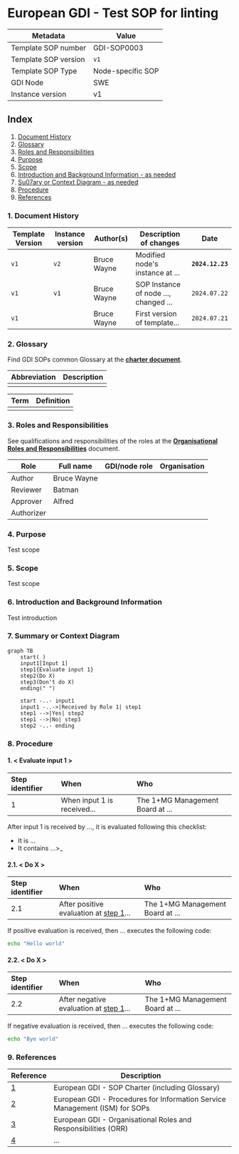 # European GDI - Test SOP for linting

| Metadata          | Value               |
|-------------------|---------------------|
| Template SOP number  | GDI-SOP0003 |
| Template SOP version | ``v1``          |
| Template SOP Type    | Node-specific SOP |
| GDI Node             | SWE |
| Instance version     | v1 |

## Index

1. [Document History](#1-document-history)
2. [Glossary](#2-glossary)
3. [Roles and Responsibilities](#3-roles-and-responsibilities)
4. [Purpose](#4-purpose)
5. [Scope](#5-scope)
6. [Introduction and Background Information - as needed](#6-introduction-and-background-information)
7. [Su07ary or Context Diagram - as needed](#7-su07ary-or-context-diagram)
8. [Procedure](#8-procedure)
9. [References](#9-references)

### 1. Document History

| Template Version | Instance version | Author(s) | Description of changes       | Date       |
|---------|-----------|-----------|------------------------------|------------|
| ``v1`` | ``v2`` | Bruce Wayne | Modified node's instance at ... | **``2024.12.23``** |
| ``v1`` | ``v1`` | Bruce Wayne | SOP Instance of node ..., changed ... | ``2024.07.22`` |
| ``v1`` |  | Bruce Wayne | First version of template... | ``2024.07.21`` |

### 2. Glossary
Find GDI SOPs common Glossary at the [**charter document**](https://github.com/GenomicDataInfrastructure/standard-operating-procedures/blob/main/docs/GDI-SOP_charter.md).

| Abbreviation | Description     |
|---------------|-----------------|
|               |                 |

| Term          | Definition      |
|---------------|-----------------|
|               |                 |

### 3. Roles and Responsibilities
See qualifications and responsibilities of the roles at the [**Organisational Roles and Responsibilities**](https://github.com/GenomicDataInfrastructure/standard-operating-procedures/blob/main/docs/GDI-SOP_organisational-roles-and-responsibilities.md) document.

| Role       | Full name       | GDI/node role   | Organisation |
|------------|-----------------|-----------------|--------------|
| Author     | Bruce Wayne |                 |              |
| Reviewer   | Batman |                 |              |
| Approver   | Alfred |                 |              |
| Authorizer |  |                 |              |

### 4. Purpose
Test scope

### 5. Scope
Test scope 

### 6. Introduction and Background Information
Test introduction

### 7. Summary or Context Diagram
```mermaid
graph TB
    start( )
    input1[Input 1]
    step1{Evaluate input 1}
    step2(Do X)
    step3(Don't do X)
    ending(" ")

    start -..- input1
    input1 -..->|Received by Role 1| step1
    step1 -->|Yes| step2
    step1 -->|No| step3
    step2 -..- ending
```

### 8. Procedure
#### 1. < Evaluate input 1 >
| Step identifier            | When             | Who |
|:------------------|:----|:----|
| 1                     | When input 1 is received... | The 1+MG Management Board at ... |

After input 1 is received by ..., it is evaluated following this checklist:
- It is ...
- It contains ...>_
#### 2.1. < Do X >
| Step identifier            | When             | Who |
|:------------------|:----|:----|
| 2.1                     | After positive evaluation at [step 1](#1--evaluate-input-1-)... | The 1+MG Management Board at ... |

If positive evaluation is received, then ... executes the following code:
```bash
echo "Hello world"
```
#### 2.2. < Do X >
| Step identifier            | When             | Who |
|:---------------------------|:-----------------|:----|
| 2.2                  | After negative evaluation at [step 1](#1--evaluate-input-1-)... | The 1+MG Management Board at ... |

If negative evaluation is received, then ... executes the following code:
```bash
echo "Bye world"
```

### 9. References
| Reference | Description                                          |
|-----------|------------------------------------------------------|
| [1](#)    | European GDI - SOP Charter (including Glossary)      |
| [2](#)    | European GDI - Procedures for Information Service Management (ISM) for SOPs |
| [3](#)    | European GDI - Organisational Roles and Responsibilities (ORR) |
| [4](#)    | ... |
